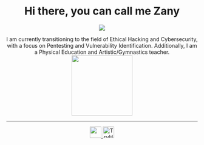 <h1 align="center">Hi there, you can call me Zany </h1>
<p align="center">
  <img src="https://i.redd.it/n8agw6z2smyb1.gif">
</p>

<div align="center">
  I am currently transitioning to the field of Ethical Hacking and Cybersecurity, with a focus on Pentesting and Vulnerability Identification. Additionally, I am a Physical Education and Artistic/Gymnastics teacher.

 
</div>

<div align="center">
  <img height="160em" src="https://res.cloudinary.com/momentum-media-group-pty-ltd/image/upload/c_fill,q_auto:best,f_auto,e_unsharp_mask:80,w_828,h_400/Cyber%20Security%2Fwhite-hat-hacker-csc_oxqe7b" />

</div>

---
<div>
  <p align="center">
    <a href="Https://linkedin.com/in/gabriel-zanelato-89a7452aa/" >
      <img height="30em" src="https://img.shields.io/badge/LinkedIn-0077B5?style=for-the-badge&logo=linkedin&logoColor=white" />
    </a>
    <a href="https://tryhackme.com/p/GaahZanelato">
      <img height="30em" src="https://tryhackme-badges.s3.amazonaws.com/GaahZanelato.png" alt="TryHackMe">
    </a>
  </p>
</div> 


</p>
